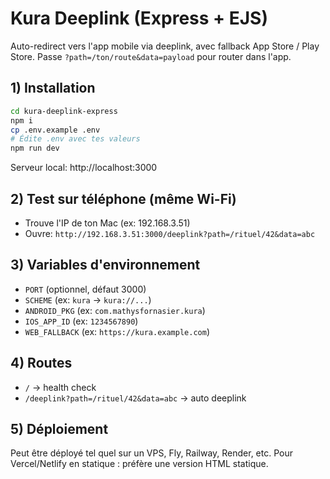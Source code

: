 # Kura Deeplink (Express + EJS)

Auto-redirect vers l'app mobile via deeplink, avec fallback App Store / Play Store. 
Passe `?path=/ton/route&data=payload` pour router dans l'app.

## 1) Installation
```bash
cd kura-deeplink-express
npm i
cp .env.example .env
# Édite .env avec tes valeurs
npm run dev
```

Serveur local: http://localhost:3000

## 2) Test sur téléphone (même Wi-Fi)
- Trouve l'IP de ton Mac (ex: 192.168.3.51)
- Ouvre: `http://192.168.3.51:3000/deeplink?path=/rituel/42&data=abc`

## 3) Variables d'environnement
- `PORT` (optionnel, défaut 3000)
- `SCHEME` (ex: `kura` -> `kura://...`)
- `ANDROID_PKG` (ex: `com.mathysfornasier.kura`)
- `IOS_APP_ID` (ex: `1234567890`)
- `WEB_FALLBACK` (ex: `https://kura.example.com`)

## 4) Routes
- `/` → health check
- `/deeplink?path=/rituel/42&data=abc` → auto deeplink

## 5) Déploiement
Peut être déployé tel quel sur un VPS, Fly, Railway, Render, etc. 
Pour Vercel/Netlify en statique : préfère une version HTML statique.
